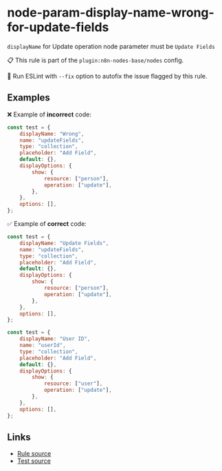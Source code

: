 [//]: # "File generated from a template. Do not edit this file directly."

# node-param-display-name-wrong-for-update-fields

`displayName` for Update operation node parameter must be `Update Fields`

📋 This rule is part of the `plugin:n8n-nodes-base/nodes` config.

🔧 Run ESLint with `--fix` option to autofix the issue flagged by this rule.

## Examples

❌ Example of **incorrect** code:

```js
const test = {
	displayName: "Wrong",
	name: "updateFields",
	type: "collection",
	placeholder: "Add Field",
	default: {},
	displayOptions: {
		show: {
			resource: ["person"],
			operation: ["update"],
		},
	},
	options: [],
};
```

✅ Example of **correct** code:

```js
const test = {
	displayName: "Update Fields",
	name: "updateFields",
	type: "collection",
	placeholder: "Add Field",
	default: {},
	displayOptions: {
		show: {
			resource: ["person"],
			operation: ["update"],
		},
	},
	options: [],
};

const test = {
	displayName: "User ID",
	name: "userId",
	type: "collection",
	placeholder: "Add Field",
	default: {},
	displayOptions: {
		show: {
			resource: ["user"],
			operation: ["update"],
		},
	},
	options: [],
};
```

## Links

- [Rule source](../../lib/rules/node-param-display-name-wrong-for-update-fields.ts)
- [Test source](../../tests/node-param-display-name-wrong-for-update-fields.test.ts)
